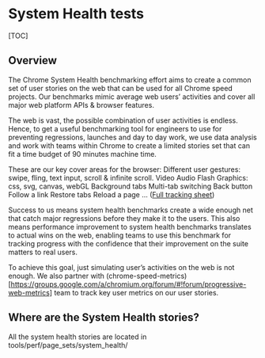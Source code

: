 # System Health tests

[TOC]

## Overview


The Chrome System Health benchmarking effort aims to create a common set of user stories on the web that can be used for all Chrome speed projects. Our benchmarks mimic average web users’ activities and cover all major web platform APIs & browser features.

The web is vast, the possible combination of user activities is endless. Hence, to get a useful benchmarking tool for engineers to use for preventing regressions, launches and day to day work, we use data analysis and work with teams within Chrome to create a limited stories set that can fit a time budget of 90 minutes machine time.

These are our key cover areas for the browser:
Different user gestures: swipe, fling, text input, scroll & infinite scroll.
Video
Audio
Flash
Graphics: css, svg, canvas, webGL
Background tabs
Multi-tab switching
Back button
Follow a link
Restore tabs
Reload a page
... ([Full tracking sheet](https://docs.google.com/spreadsheets/d/1t15Ya5ssYBeXAZhHm3RJqfwBRpgWsxoib8_kwQEHMwI/edit#gid=0))

Success to us means system health benchmarks create a wide enough net that catch major  regressions before they make it to the users. This also means performance improvement to system health benchmarks translates to actual wins on the web, enabling teams to use this benchmark for tracking progress with the confidence that their improvement on the suite matters to real users.

To achieve this goal, just simulating user’s activities on the web is not enough. We also partner with (chrome-speed-metrics)[https://groups.google.com/a/chromium.org/forum/#!forum/progressive-web-metrics] team to track key user metrics on our user stories.


## Where are the System Health stories?

All the system health stories are located in
tools/perf/page_sets/system_health/
